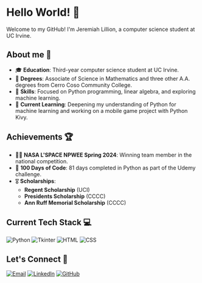 # Hello World! 👋
Welcome to my GitHub! I'm Jeremiah Lillion, a computer science student at UC Irvine.

## About me 🚀
- 🎓 **Education**: Third-year computer science student at UC Irvine.
- 📜 **Degrees**: Associate of Science in Mathematics and three other A.A. degrees from Cerro Coso Community College.
- 🧠 **Skills**: Focused on Python programming, linear algebra, and exploring machine learning.
- 🌱 **Current Learning**: Deepening my understanding of Python for machine learning and working on a mobile game project with Python Kivy.

## Achievements 🏆 
- 👨‍🚀 **NASA L'SPACE NPWEE Spring 2024**: Winning team member in the national competition.
- 🐍 **100 Days of Code**: 81 days completed in Python as part of the Udemy challenge.
- 🎖️ **Scholarships**:
  - **Regent Scholarship** (UCI)
  - **Presidents Scholarship** (CCCC)
  - **Ann Ruff Memorial Scholarship** (CCCC)
 
## Current Tech Stack 💻
![Python](https://img.shields.io/badge/Python-3776AB?style=for-the-badge&logo=python&logoColor=white)
![Tkinter](https://img.shields.io/badge/Tkinter-FF6F00?style=for-the-badge&logo=python&logoColor=white)
![HTML](https://img.shields.io/badge/HTML-E34F26?style=for-the-badge&logo=html5&logoColor=white)
![CSS](https://img.shields.io/badge/CSS-1572B6?style=for-the-badge&logo=css3&logoColor=white)

 ## Let's Connect 💬
[![Email](https://img.shields.io/badge/Email-jeremiahlillion%40gmail.com-D14836?style=for-the-badge&logo=gmail&logoColor=white)](mailto:jeremiahlillion@gmail.com)
[![LinkedIn](https://img.shields.io/badge/LinkedIn-0077B5?style=for-the-badge&logo=linkedin&logoColor=white)](https://www.linkedin.com/in/jeremiah-lillion-14362a270/)
[![GitHub](https://img.shields.io/badge/GitHub-Barwolf-here?style=for-the-badge&logo=github)](https://github.com/Barwolf)
